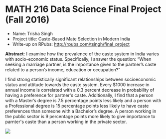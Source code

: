MATH 216 Data Science Final Project (Fall 2016)
================

-   Name: Trisha Singh
-   Project title: Caste-Based Mate Selection in Modern India
-   Write-up on RPubs: <http://rpubs.com/tsingh/final_project>

**Abstract**: I examine how the prevalence of the caste system in India varies with socio-economic status. Specifically, I answer the question: “When seeking a marriage partner, is the importance given to the partner’s caste related to a person’s income, education or occupation?”

I find strong statistically significant relationships between socioeconomic status and attitude towards the caste system. Every $1000 increase in annual income is correlated with a 0.3 percent decrease in probability of having a preference for partner's caste. Additionally, I find that a person with a Master’s degree is 7.5 percentage points less likely and a person with a Professional degree is 15 percentage points less likely to have caste preferences than someone with a Bachelor’s degree. A person working in the public sector is 9 percentage points more likely to give importance to parnter's caste than a person working in the private sector.

![](README_files/figure-markdown_github/unnamed-chunk-1-1.png)
